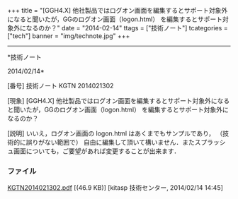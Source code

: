 ﻿+++
title = "[GGH4.X] 他社製品ではログオン画面を編集するとサポート対象外になると聞いたが，GGのログオン画面（logon.html） を編集するとサポート対象外になるのか？"
date = "2014-02-14"
ttags = ["技術ノート"]
tcategories = ["tech"]
banner = "img/technote.jpg"
+++

-----------------------------------------------------------------------------------------------------------------------------

*技術ノート

2014/02/14*


[番号]
技術ノート KGTN 2014021302

[現象]
[GGH4.X]
他社製品ではログオン画面を編集するとサポート対象外になると聞いたが，GGのログオン画面（logon.html）
を編集するとサポート対象外になるのか？

[説明]
いいえ，ログオン画面の logon.html はあくまでもサンプルであり，
（技術的に誤りがない範囲で）
自由に編集して頂いて構いません．またスプラッシュ画面についても，ご要望があれば変更することが出来ます．


### ファイル

 
 


[KGTN2014021302.pdf](http://techreport.kitasp.net/attachments/download/1570/KGTN2014021302.pdf)
 [(46.9 KB)] [kitasp 技術センター, 2014/02/14
14:45]


 


 

